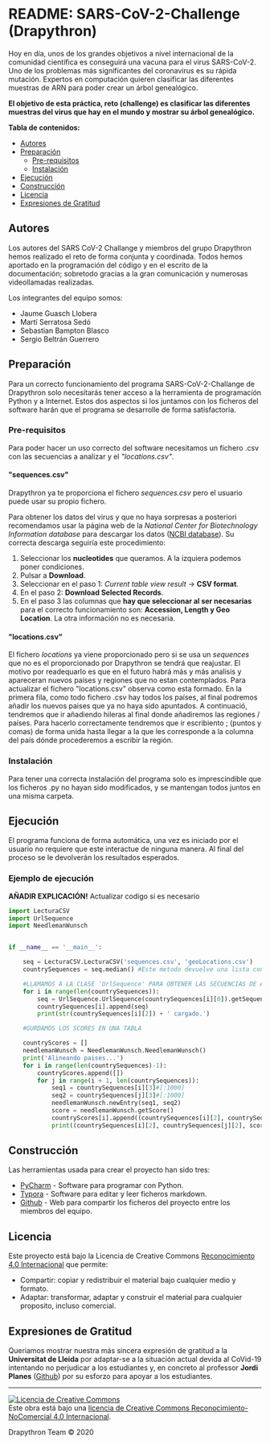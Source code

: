 # README: SARS-CoV-2-Challenge (Drapythron)

Hoy en día, unos de los grandes objetivos a nivel internacional de la comunidad científica es conseguirá una vacuna para el virus SARS-CoV-2. Uno de los problemas más significantes del coronavirus es su rápida mutación. Expertos en computación quieren clasificar las diferentes muestras de ARN para poder crear un árbol genealógico.

**El objetivo de esta práctica, reto (challenge) es clasificar las diferentes muestras del virus que hay en el mundo y mostrar su árbol genealógico.**

**Tabla de contenidos:**

- [Autores](#Autores)
- [Preparación](#Preparación)
  - [Pre-requisitos](#Pre-requisitos)
  - [Instalación](#Instalación)
- [Ejecución](#Ejecución)
- [Construcción](#Construcción)
- [Licencia](#Licencia)
- [Expresiones de Gratitud](#Expresiones-de-Gratitud)


## Autores  

Los autores del SARS CoV-2 Challange y miembros del grupo Drapythron hemos realizado el reto de forma conjunta y coordinada. Todos hemos aportado en la programación del código y en el escrito de la documentación; sobretodo gracias a la gran comunicación y numerosas videollamadas realizadas. 

Los integrantes del equipo somos:

- Jaume Guasch Llobera
- Martí Serratosa Sedó
- Sebastian Bampton Blasco
- Sergio Beltrán Guerrero

## Preparación

Para un correcto funcionamiento del programa SARS-CoV-2-Challange de Drapythron solo necesitarás tener  acceso a la herramienta de programación Python y a Internet. Estos dos aspectos si los juntamos con los ficheros del software harán que el programa se desarrolle de forma satisfactoria.

### Pre-requisitos

Para poder hacer un uso correcto del software necesitamos un fichero .csv con las secuencias a analizar y el *"locations.csv"*.

#### "sequences.csv"

Drapythron ya te proporciona el fichero *sequences.csv* pero el usuario puede usar su propio fichero. 

Para obtener los datos del virus y que no haya sorpresas a posteriori recomendamos usar la página web de la *National Center for Biotechnology Information database* para descargar los datos ([NCBI database](https://www.ncbi.nlm.nih.gov/labs/virus/vssi/#/virus?VirusLineage_ss=Severeacuterespiratorysyndromecoronavirus2(SARS-CoV-2),taxid:2697049&SeqType_s=Nucleotide "National Center for Biotechnology Information database")). Su correcta descarga seguiría este procedimiento:

1. Seleccionar los **nucleotides** que queramos. A la izquiera podemos poner condiciones.
2. Pulsar a **Download**.
3. Seleccionar en el paso 1: *Current table view result* → **CSV format**.
4. En el paso 2: **Download Selected Records**.
5. En el paso 3 las columnas que **hay que seleccionar al ser necesarias** para el correcto funcionamiento son: **Accession, Length y Geo Location**. La otra información no es necesaria.

#### "locations.csv"

El fichero *locations*  ya viene proporcionado pero si se usa un *sequences* que no es el proporcionado por Drapythron se tendrá que reajustar. El motivo por readequarlo es que en el futuro habrá más y más analisis y apareceran nuevos países y regiones que no estan contemplados.
Para actualizar el fichero "locations.csv" observa como esta formado. En la primera fila, como todo fichero .csv hay todos los países, al final podremos añadir los nuevos paises que ya no haya sido apuntados.
A continuació, tendremos que ir añadiendo hileras al final donde añadiremos las regiones / países. Para hacerlo correctamente tendremos que ir escribiento ; (puntos y comas) de forma unida hasta llegar a la que les corresponde a la columna del país dónde procederemos a escribir la región.

### Instalación

Para tener una correcta instalación del programa solo es imprescindible que los ficheros .py no hayan sido modificados, y se mantengan todos juntos en una misma carpeta.

## Ejecución

El programa funciona de forma automática, una vez es iniciado por el usuario no requiere que este interactue de ninguna manera. Al final del proceso se le devolverán los resultados esperados.

### Ejemplo de ejecución

**AÑADIR EXPLICACIÓN!**
Actualizar codigo si es necesario

```python
import LecturaCSV
import UrlSequence
import NeedlemanWunsch


if __name__ == '__main__':

    seq = LecturaCSV.LecturaCSV('sequences.csv', 'geoLocations.csv')
    countrySequences = seq.median() #Este metodo devuelve una lista con todas las tuplas de los país

    #LLAMAMOS A LA CLASE 'UrlSequence' PARA OBTENER LAS SECUENCIAS DE ARN DE LOS PAÍSES DESDE LA WEB
    for i in range(len(countrySequences)):
        seq = UrlSequence.UrlSequence(countrySequences[i][0]).getSequence()
        countrySequences[i].append(seq)
        print(str(countrySequences[i][2]) + ' cargado.')

    #GURDAMOS LOS SCORES EN UNA TABLA

    countryScores = []
    needlemanWunsch = NeedlemanWunsch.NeedlemanWunsch()
    print('Alineando paises...')
    for i in range(len(countrySequences)-1):
        countryScores.append([])
        for j in range(i + 1, len(countrySequences)):
            seq1 = countrySequences[i][3]#[:1000]
            seq2 = countrySequences[j][3]#[:1000]
            needlemanWunsch.newEntry(seq1, seq2)
            score = needlemanWunsch.getScore()
            countryScores[i].append((countrySequences[i][2], countrySequences[j][2], score))
            print((countrySequences[i][2], countrySequences[j][2], score))
```

## Construcción

Las herramientas usada para crear el proyecto han sido tres:

* [PyCharm](https://www.jetbrains.com/pycharm/ "PyCharm: Python tool") - Software para programar con Python.
* [Typora](https://typora.io/ "Typora: markdown editor") - Software para editar y leer ficheros markdown.
* [Github](https://github.com/ "Github: web de desarrollo colaborativo") - Web para compartir los ficheros del proyecto entre los miembros del equipo.

## Licencia

Este proyecto está bajo la Licencia de Creative Commons [Reconocimiento 4.0 Internacional](http://creativecommons.org/licenses/by/4.0/) que permite:

* Compartir: copiar y redistribuir el material bajo cualquier medio y formato.
* Adaptar: transformar, adaptar y construir el material para cualquier proposito, incluso comercial.

## Expresiones de Gratitud

Queriamos mostrar nuestra más sincera expresión de gratitud a la **Universitat de Lleida** por adaptar-se a la situación actual devida al CoVid-19 intentando no perjudicar a los estudiantes y, en concreto al professor **Jordi Planes** ([Github](https://github.com/jordiplanes)) por su esforzo para apoyar a los estudiantes.

---
<a rel="license" href="http://creativecommons.org/licenses/by-nc/4.0/"><img alt="Licencia de Creative Commons" style="border-width:0" src="https://i.creativecommons.org/l/by-nc/4.0/88x31.png" /></a><br />Este obra está bajo una <a rel="license" href="http://creativecommons.org/licenses/by-nc/4.0/">licencia de Creative Commons Reconocimiento-NoComercial 4.0 Internacional</a>.

Drapythron Team © 2020
